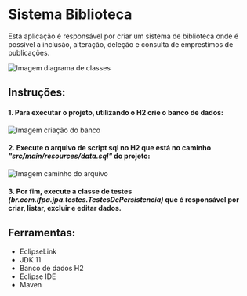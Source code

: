 # Sistema Biblioteca

Esta aplicação é responsável por criar um sistema de biblioteca onde é possível a inclusão, alteração, deleção e consulta de emprestimos de publicações.

<img src="https://cdn.discordapp.com/attachments/897629477352402988/1163538362079129681/image.png?ex=653ff08b&is=652d7b8b&hm=13b113a6e790baa11b4d34cd862ba2c5766f0ddbf40e07f919f7d3e55f85e38e&" alt="Imagem diagrama de classes">

## Instruções:

#### 1. Para executar o projeto, utilizando o H2 crie o banco de dados:

<img src="https://cdn.discordapp.com/attachments/897629477352402989/1165458627843346452/image.png?ex=6546ecee&is=653477ee&hm=6929386f0e38e63e4a114e831ec9bee4572a42e7d5f16f3817e450d06e48b299&" alt="Imagem criação do banco">

#### 2. Execute o arquivo de script sql no H2 que está no caminho <em>"src/main/resources/data.sql"</em> do projeto:

<img src="https://cdn.discordapp.com/attachments/897629477352402989/1165465643659837520/image.png?ex=6546f376&is=65347e76&hm=17e4a4a0b416498adb730585edd084cddb4f00daf3c00fd021c9e0cabff154a1&" alt="Imagem caminho do arquivo">

#### 3. Por fim, execute a classe de testes <em>(br.com.ifpa.jpa.testes.TestesDePersistencia)</em> que é responsável por criar, listar, excluir e editar dados.

## Ferramentas:

- EclipseLink
- JDK 11
- Banco de dados H2
- Eclipse IDE
- Maven
